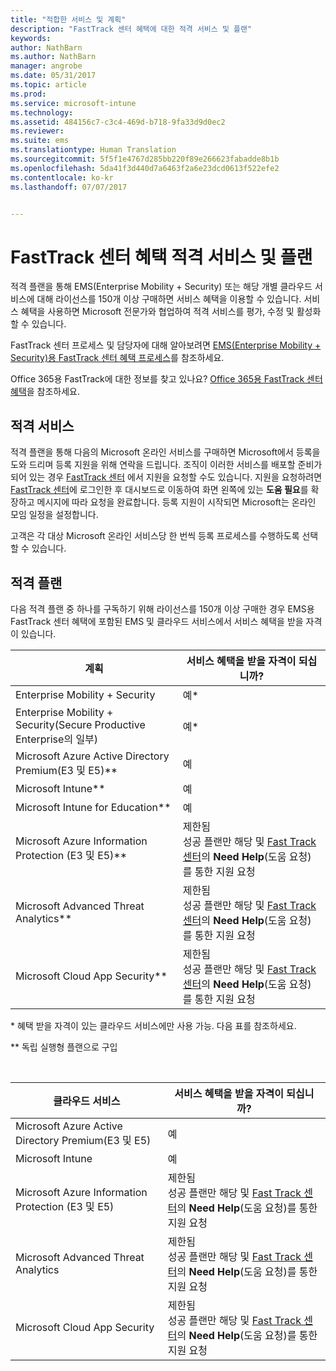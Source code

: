 ```yaml
---
title: "적합한 서비스 및 계획"
description: "FastTrack 센터 혜택에 대한 적격 서비스 및 플랜"
keywords: 
author: NathBarn
ms.author: NathBarn
manager: angrobe
ms.date: 05/31/2017
ms.topic: article
ms.prod: 
ms.service: microsoft-intune
ms.technology: 
ms.assetid: 484156c7-c3c4-469d-b718-9fa33d9d0ec2
ms.reviewer: 
ms.suite: ems
ms.translationtype: Human Translation
ms.sourcegitcommit: 5f5f1e4767d285bb220f89e266623fabadde8b1b
ms.openlocfilehash: 5da41f3d440d7a6463f2a6e23dcd0613f522efe2
ms.contentlocale: ko-kr
ms.lasthandoff: 07/07/2017


---
```


<a id="fasttrack-center-benefit-eligible-services-and-plans" class="xliff"></a>
# FastTrack 센터 혜택 적격 서비스 및 플랜
적격 플랜을 통해 EMS(Enterprise Mobility + Security) 또는 해당 개별 클라우드 서비스에 대해 라이선스를 150개 이상 구매하면 서비스 혜택을 이용할 수 있습니다. 서비스 혜택을 사용하면 Microsoft 전문가와 협업하여 적격 서비스를 평가, 수정 및 활성화할 수 있습니다.

FastTrack 센터 프로세스 및 담당자에 대해 알아보려면 [EMS(Enterprise Mobility + Security)용 FastTrack 센터 혜택 프로세스](fasttrack-center-benefit-process-for-enterprise-mobility-suite-ems.md)를 참조하세요.

Office 365용 FastTrack에 대한 정보를 찾고 있나요? [Office 365용 FastTrack 센터 혜택](https://technet.microsoft.com/library/office-365-onboarding-benefit.aspx)을 참조하세요.

<a id="eligible-services" class="xliff"></a>
## 적격 서비스
적격 플랜을 통해 다음의 Microsoft 온라인 서비스를 구매하면 Microsoft에서 등록을 도와 드리며 등록 지원을 위해 연락을 드립니다. 조직이 이러한 서비스를 배포할 준비가 되어 있는 경우 [FastTrack 센터](http://fasttrack.microsoft.com/) 에서 지원을 요청할 수도 있습니다. 지원을 요청하려면 [FastTrack 센터](http://fasttrack.microsoft.com/)에 로그인한 후 대시보드로 이동하여 화면 왼쪽에 있는 **도움 필요**를 확장하고 메시지에 따라 요청을 완료합니다. 등록 지원이 시작되면 Microsoft는 온라인 모임 일정을 설정합니다.

고객은 각 대상 Microsoft 온라인 서비스당 한 번씩 등록 프로세스를 수행하도록 선택할 수 있습니다.

<a id="eligible-plans" class="xliff"></a>
## 적격 플랜
다음 적격 플랜 중 하나를 구독하기 위해 라이선스를 150개 이상 구매한 경우 EMS용 FastTrack 센터 혜택에 포함된 EMS 및 클라우드 서비스에서 서비스 혜택을 받을 자격이 있습니다.

|계획|서비스 혜택을 받을 자격이 되십니까?|
|--------|-------------------------------------|
|Enterprise Mobility + Security |예*|
|Enterprise Mobility + Security(Secure Productive Enterprise의 일부)|예*|
|Microsoft Azure Active Directory Premium(E3 및 E5)**|예|
|Microsoft Intune**|예|
|Microsoft Intune for Education** |예 |
|Microsoft Azure Information Protection (E3 및 E5)**|제한됨</br>성공 플랜만 해당 및 [Fast Track 센터](https://fasttrack.microsoft.com/)의 **Need Help**(도움 요청)를 통한 지원 요청|
|Microsoft Advanced Threat Analytics**|제한됨</br>성공 플랜만 해당 및 [Fast Track 센터](https://fasttrack.microsoft.com/)의 **Need Help**(도움 요청)를 통한 지원 요청|
|Microsoft Cloud App Security**|제한됨</br>성공 플랜만 해당 및 [Fast Track 센터](https://fasttrack.microsoft.com/)의 **Need Help**(도움 요청)를 통한 지원 요청|

&ast; 혜택 받을 자격이 있는 클라우드 서비스에만 사용 가능. 다음 표를 참조하세요.

** 독립 실행형 플랜으로 구입

&nbsp;

|클라우드 서비스|서비스 혜택을 받을 자격이 되십니까?|
|--------|-------------------------------------|
|Microsoft Azure Active Directory Premium(E3 및 E5)|예|
|Microsoft Intune|예|
|Microsoft Azure Information Protection (E3 및 E5)|제한됨</br>성공 플랜만 해당 및 [Fast Track 센터](https://fasttrack.microsoft.com/)의 **Need Help**(도움 요청)를 통한 지원 요청|
|Microsoft Advanced Threat Analytics|제한됨</br>성공 플랜만 해당 및 [Fast Track 센터](https://fasttrack.microsoft.com/)의 **Need Help**(도움 요청)를 통한 지원 요청|
|Microsoft Cloud App Security|제한됨</br>성공 플랜만 해당 및 [Fast Track 센터](https://fasttrack.microsoft.com/)의 **Need Help**(도움 요청)를 통한 지원 요청|

